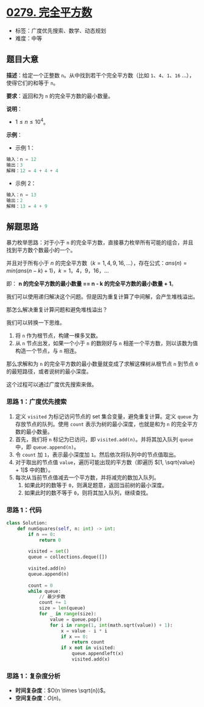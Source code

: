 # [0279. 完全平方数](https://leetcode.cn/problems/perfect-squares/)

- 标签：广度优先搜索、数学、动态规划
- 难度：中等

## 题目大意

**描述**：给定一个正整数 `n`。从中找到若干个完全平方数（比如 `1`、`4`、`1`、`16` ...），使得它们的和等于 `n`。

**要求**：返回和为 `n` 的完全平方数的最小数量。

**说明**：

- $1 \le n \le 10^4$。

**示例**：

- 示例 1：

```Python
输入：n = 12
输出：3 
解释：12 = 4 + 4 + 4
```

- 示例 2：

```Python
输入：n = 13
输出：2
解释：13 = 4 + 9
```

## 解题思路

暴力枚举思路：对于小于 `n` 的完全平方数，直接暴力枚举所有可能的组合，并且找到平方数个数最小的一个。

并且对于所有小于 $n$ 的完全平方数（$k = 1, 4, 9, 16, ...$），存在公式：$ans(n) = min(ans(n - k) + 1)，k = 1，4，9，16，...$

即： **n 的完全平方数的最小数量 == n - k 的完全平方数的最小数量 + 1**。

我们可以使用递归解决这个问题。但是因为重复计算了中间解，会产生堆栈溢出。

那怎么解决重复计算问题和避免堆栈溢出？

我们可以转换一下思维。

1. 将 `n` 作为根节点，构建一棵多叉数。
2. 从 `n` 节点出发，如果一个小于 `n` 的数刚好与 `n` 相差一个平方数，则以该数为值构造一个节点，与 `n` 相连。

那么求解和为 `n` 的完全平方数的最小数量就变成了求解这棵树从根节点 `n` 到节点 `0` 的最短路径，或者说树的最小深度。

这个过程可以通过广度优先搜索来做。

### 思路 1：广度优先搜索

1. 定义 `visited` 为标记访问节点的 set 集合变量，避免重复计算。定义 `queue` 为存放节点的队列。使用 `count` 表示为树的最小深度，也就是和为 `n` 的完全平方数的最小数量。
2. 首先，我们将 `n` 标记为已访问，即 `visited.add(n)`。并将其加入队列 `queue` 中，即 `queue.append(n)`。
3. 令 `count` 加 `1`，表示最小深度加 `1`。然后依次将队列中的节点值取出。
4. 对于取出的节点值 `value`，遍历可能出现的平方数（即遍历 $[1, \sqrt{value} + 1]$ 中的数）。
5. 每次从当前节点值减去一个平方数，并将减完的数加入队列。
   1. 如果此时的数等于 `0`，则满足题意，返回当前树的最小深度。
   2. 如果此时的数不等于 `0`，则将其加入队列，继续查找。

### 思路 1：代码

```Python
class Solution:
    def numSquares(self, n: int) -> int:
        if n == 0:
            return 0
        
        visited = set()
        queue = collections.deque([])
        
        visited.add(n)
        queue.append(n)
        
        count = 0
        while queue:
            // 最少步数
            count += 1
            size = len(queue)
            for _ in range(size):
                value = queue.pop()
                for i in range(1, int(math.sqrt(value)) + 1):
                    x = value - i * i
                    if x == 0:
                        return count
                    if x not in visited:
                        queue.appendleft(x)
                        visited.add(x)
```

### 思路 1：复杂度分析

- **时间复杂度**：$O(n \times \sqrt{n})$。
- **空间复杂度**：$O(n)$。

